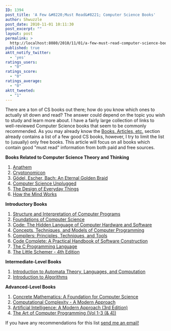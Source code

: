 ```yaml
---
ID: 1394
post_title: 'A Few &#8220;Must Read&#8221; Computer Science Books'
author: Shwuzzle
post_date: 2010-11-01 10:11:30
post_excerpt: ""
layout: post
permalink: >
  http://localhost:8080/2010/11/01/a-few-must-read-computer-science-books/
published: true
aktt_notify_twitter:
  - 'yes'
ratings_users:
  - "0"
ratings_score:
  - "0"
ratings_average:
  - "0"
aktt_tweeted:
  - "1"
---
```

There are a ton of CS books out there; how do you know which ones to actually sit down and read? The answer could depend on the topic you wish to study and learn more about. I have a fairly large collection of links to well-reviewed Computer Science books that seem to be commonly recommended. As you may already know the <a href="http://shwuzzle.com/resources/books-articles-etc/">Books, Articles, etc.</a> section already contains a list of a few good CS books, however, I try to limit the list to (usually) only free books. This article will focus on all books which contain good "must read" information from both paid and free sources.

<strong>Books Related to Computer Science Theory and Thinking</strong>
<ol>
	<li><a href="http://www.amazon.com/Anathem-Neal-Stephenson/dp/B003B3NW7G">Anathem</a></li>
	<li><a href="http://www.amazon.com/Cryptonomicon-Neal-Stephenson/dp/0380788624">Cryptonomicon</a></li>
	<li><a href="http://www.amazon.com/Godel-Escher-Bach-Eternal-Golden/dp/0465026567">Gödel, Escher, Bach: An Eternal Golden Braid</a></li>
	<li><a href="http://csunplugged.org/">Computer Science Unplugged</a></li>
	<li><a href="http://www.amazon.com/Design-Everyday-Things-Donald-Norman/dp/0465067107/">The Design of Everyday Things</a></li>
	<li><a href="http://www.amazon.com/How-Mind-Works-Steven-Pinker/dp/0393318486">How the Mind Works</a></li>
</ol>
<strong>Introductory Books</strong>
<ol>
	<li><a href="http://mitpress.mit.edu/sicp/">Structure and Interpretation of Computer Programs</a></li>
	<li><a href="http://infolab.stanford.edu/~ullman/focs.html">Foundations of Computer Science</a></li>
	<li><a href="http://www.amazon.com/Code-Language-Computer-Hardware-Software/dp/0735611319">Code: The Hidden Language of Computer Hardware and Software</a></li>
	<li><a href="http://www.info.ucl.ac.be/~pvr/book.html">Concepts, Techniques, and Models of Computer Programming</a></li>
	<li><a href="http://www.amazon.com/Compilers-Principles-Techniques-Alfred-Aho/dp/0201100886">Compilers: Principles, Techniques, and Tools</a></li>
	<li><a href="http://www.amazon.com/gp/product/0735619670/">Code Complete: A Practical Handbook of Software Construction</a></li>
	<li><a href="http://www.amazon.com/Programming-Language-2nd-Brian-Kernighan/dp/0131103628">The C Programming Language</a></li>
	<li><a href="http://www.amazon.com/Little-Schemer-Daniel-P-Friedman/dp/0262560992">The Little Schemer - 4th Edition</a></li>
</ol>
<strong>Intermediate-Level Books</strong>
<ol>
	<li><a href="http://www.amazon.com/Introduction-Automata-Theory-Languages-Computation/dp/0321462254">Introduction to Automata Theory, Languages, and Computation</a></li>
	<li><a href="http://www.amazon.com/Introduction-Algorithms-Electrical-Engineering-Computer/dp/0262031418">Introduction to Algorithms</a></li>
</ol>
<strong>Advanced-Level Books</strong>
<ol>
	<li><a href="http://www.amazon.com/Concrete-Mathematics-Foundation-Computer-Science/dp/0201558025">Concrete Mathematics: A Foundation for Computer Science</a></li>
	<li><a href="http://www.amazon.com/Computational-Complexity-Approach-Sanjeev-Arora/dp/0521424267">Computational Complexity - A Modern Approach</a></li>
	<li><a href="http://www.amazon.com/Artificial-Intelligence-Modern-Approach-3rd/dp/0136042597">Artificial Intelligence: A Modern Approach (3rd Edition)</a></li>
	<li><a href="http://www.amazon.com/Art-Computer-Programming-Volumes-Boxed/dp/0201485419">The Art of Computer Programming (Vol 1-3 (&amp; 4))</a></li>
</ol>
If you have any recommendations for this list <a href="mailto:wdistefano@shwuzzle.com">send me an email!</a>